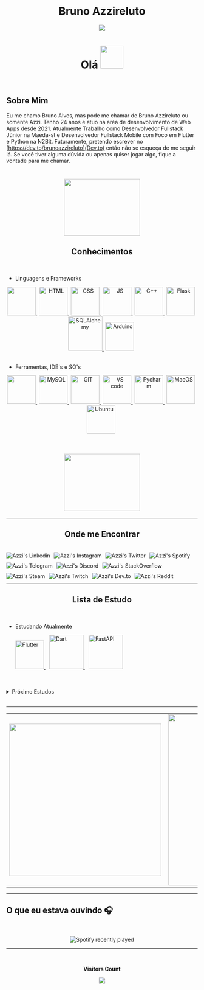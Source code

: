 <h1 align="center" >Bruno Azzireluto</h1>

<div align="center">
<img src="https://media0.giphy.com/media/ejyRYttU1toqHjNZOA/giphy.gif?cid=ecf05e47xzcqymp5fxqujbpqcputq2bqzmqns2k2vxg5h95c&rid=giphy.gif&ct=s" > 
</div>
<h1  align="center" > Olá <img src="https://media3.giphy.com/media/KCXSTJhTuAM8g5Qzay/giphy.gif?cid=790b7611dec75bc43ffe45778aebbfb5270659b28f4f8109&rid=giphy.gif&ct=s" width="60px" height="60px"></h1>




<br>

## Sobre Mim

Eu me chamo Bruno Alves, mas pode me chamar de Bruno Azzireluto ou somente Azzi. Tenho 24 anos e atuo na aréa de desenvolvimento de Web Apps desde 2021.
Atualmente Trabalho como Desenvolvedor Fullstack Júnior na Maeda-st e Desenvolvedor Fullstack  Mobile com Foco em Flutter e Python na
N2Bit.
Futuramente, pretendo escrever no [https://dev.to/brunoazzireluto](Dev.to) então não se esqueça de me seguir lá. Se você tiver alguma dúvida ou apenas quiser jogar algo, fique a vontade para me chamar.

<h1 align="center"><img width="200px" height="150px"   src="https://media0.giphy.com/media/Y2bjBp6K9ujzOKem68/giphy.gif?cid=ecf05e47rnt3hfn3lh3111e5di9ws7jeyalefhvh5xgh9a6p&rid=giphy.gif&ct=s"></h1>





<h2 align="center"> Conhecimentos</h2>
  <br>
  
 * Linguagens e Frameworks 
  <div style="display: inline_block"  align="center">
    <a href="https://www.python.org" action="_blank" style="margin-right: 5px">
      <img src="https://cdn.jsdelivr.net/gh/devicons/devicon/icons/python/python-original-wordmark.svg"  width="75" height="75"/>  
    </a>
    <a href="https://developer.mozilla.org/pt-BR/docs/Web/HTML" action="_blank" style="margin-right: 5px">
      <img  alt="HTML"  width="75" height="75"  src="https://cdn.jsdelivr.net/gh/devicons/devicon/icons/html5/html5-original-wordmark.svg"/> 
    </a>
    <a href="https://developer.mozilla.org/pt-BR/docs/Web/CSS" action="_blank" style="margin-right: 5px">
      <img  alt="CSS"  width="75" height="75"  src="https://cdn.jsdelivr.net/gh/devicons/devicon/icons/css3/css3-original-wordmark.svg"/> 
    </a>
    <a href="https://www.javascript.com" action="_blank" style="margin-right: 5px">
      <img  alt="JS"  width="75" height="75"  src="https://cdn.jsdelivr.net/gh/devicons/devicon/icons/javascript/javascript-original.svg"/> 
    </a>
    <a href="https://docs.microsoft.com/pt-br/cpp/?view=msvc-170" action="_blank" style="margin-right: 5px">
      <img  alt="C++"  width="75" height="75" src="https://cdn.jsdelivr.net/gh/devicons/devicon/icons/cplusplus/cplusplus-original.svg"/> 
    </a>
    <a href="https://flask.palletsprojects.com/en/2.1.x/" action="_blank" style="margin-right: 5px">
      <img  alt="Flask"  width="75" height="75"  src="https://cdn.jsdelivr.net/gh/devicons/devicon/icons/flask/flask-original-wordmark.svg" /> 
    </a>
    <a href="https://www.sqlalchemy.org" action="_blank" style="margin-right: 5px">
      <img  alt="SQLAlchemy"  width="90" height="90"  src="https://cdn.jsdelivr.net/gh/devicons/devicon/icons/sqlalchemy/sqlalchemy-original-wordmark.svg" />
    </a>
    <a href="https://www.arduino.cc" action="_blank" style="margin-right: 5px">
      <img  alt="Arduino"  width="75" height="75"  src="https://cdn.jsdelivr.net/gh/devicons/devicon/icons/arduino/arduino-original-wordmark.svg" />
    </a>
  </div>

  <br>

  * Ferramentas, IDE's e SO's

  <div style="display: inline_block"  align="center">
    <a href="https://www.oracle.com/br/cloud/" action="_blank" style="margin-right: 5px">
      <img src="https://cdn.jsdelivr.net/gh/devicons/devicon/icons/oracle/oracle-original.svg"  width="75" height="75"/>  
    </a>
    <a href="https://www.mysql.com" action="_blank" style="margin-right: 5px">
      <img  alt="MySQL"  width="75" height="75"  src="https://cdn.jsdelivr.net/gh/devicons/devicon/icons/mysql/mysql-original-wordmark.svg" /> 
    </a>
    <a href="https://git-scm.com" action="_blank" style="margin-right: 5px">
      <img  alt="GIT"  width="75" height="75"  src="https://cdn.jsdelivr.net/gh/devicons/devicon/icons/git/git-original-wordmark.svg"/> 
    </a>
    <a href="https://code.visualstudio.com" action="_blank" style="margin-right: 5px">
      <img  alt="VS code"  width="75" height="75"  src="https://cdn.jsdelivr.net/gh/devicons/devicon/icons/vscode/vscode-original-wordmark.svg"/> 
    </a>
    <a href="https://www.jetbrains.com/pt-br/pycharm/" action="_blank" style="margin-right: 5px">
      <img  alt="Pycharm"  width="75" height="75"  src="https://cdn.jsdelivr.net/gh/devicons/devicon/icons/pycharm/pycharm-original-wordmark.svg"/> 
    </a>
    <a href="https://www.apple.com/br/macos/monterey/" action="_blank" style="margin-right: 5px">
      <img  alt="MacOS"  width="75" height="75"   src="https://cdn.jsdelivr.net/gh/devicons/devicon/icons/apple/apple-original.svg" />
    </a>
    <a href="https://ubuntu.com" action="_blank" style="margin-right: 5px">
      <img  alt="Ubuntu"  width="75" height="75"  src="https://cdn.jsdelivr.net/gh/devicons/devicon/icons/ubuntu/ubuntu-plain-wordmark.svg" />
    </a>
  </div>


  <br>
  <br>


<h4 align="center"><img  width="200px" height="150px"   src="https://media4.giphy.com/media/dMLmQfCO7lCA2gX3tw/giphy.gif?cid=790b76119a32c7e1cde9ec2e4419478dd501ee0171e1bfbf&rid=giphy.gif&ct=s"></h4>

---

<h2 align="center">Onde me Encontrar</h2>
<br>
  <div style="display: inline_block" >
    <a href="https://www.linkedin.com/in/bruno-alves-de-oliveira-4014a8127/" action="_blank">
    <img align="left" alt="Azzi's Linkedin" style="margin-right: 10px;margin-bottom: 10px" src="https://img.shields.io/badge/-Linkedin-%230A66C2?style=for-the-badge&logo=linkedin&logoColor=white">
    </a>
    <a href="https://www.instagram.com/brunoazzireluto/" action="_blank">
    <img align="left" alt="Azzi's Instagram" style="margin-right: 10px;margin-bottom: 10px" src="https://img.shields.io/badge/-Instagram-%23E4405F?style=for-the-badge&logo=instagram&logoColor=white">
    </a>
    <a href="https://twitter.com/Azzireluto" action="_blank">
    <img align="left" alt="Azzi's Twitter" style="margin-right: 10px;margin-bottom: 10px" src="https://img.shields.io/badge/-Twitter-%231DA1F2?style=for-the-badge&logo=twitter&logoColor=white">
    </a>
    <a href="https://open.spotify.com/user/12148535604" action="_blank">
    <img align="left" alt="Azzi's Spotify" style="margin-right: 10px;margin-bottom: 10px" src="https://img.shields.io/badge/-Spotify-%231DB954?style=for-the-badge&logo=spotify&logoColor=white">
    </a>
    <a href="https://t.me/Azzireluto" action="_blank">
    <img align="left" alt="Azzi's Telegram" style="margin-right: 10px;margin-bottom: 10px" src="https://img.shields.io/badge/-Telegram-%2326A5E4?style=for-the-badge&logo=telegram&logoColor=white">
    </a>
    <a href="https://discordapp.com/users/457705373722345473" action="_blank">
    <img align="left" alt="Azzi's Discord"style="margin-right: 10px;margin-bottom: 10px"  src="https://img.shields.io/badge/-Discord-%235865F2?style=for-the-badge&logo=discord&logoColor=white">
    </a>
    <a href="https://stackoverflow.com/users/14852405/brunoazzireluto" action="_blank">
    <img align="left" alt="Azzi's StackOverflow" style="margin-right: 10px;margin-bottom: 10px" src="https://img.shields.io/badge/-Stack%20Overflow-%23F58025?style=for-the-badge&logo=stackoverflow&logoColor=white">
    </a>
    <a href="https://steamcommunity.com/id/brunoazzireluto/" action="_blank">
    <img align="left" alt="Azzi's Steam" style="margin-right: 10px;margin-bottom: 10px" src="https://img.shields.io/badge/-Steam-%23000000?style=for-the-badge&logo=steam&logoColor=white">
    </a>
    <a href="https://www.twitch.tv/brunoazzireluto" action="_blank">
    <img align="left" alt="Azzi's Twitch" style="margin-right: 10px;margin-bottom: 10px" src="https://img.shields.io/badge/-Twitch-%239146FF?style=for-the-badge&logo=twitch&logoColor=white">
    </a>
    <a href="https://dev.to/brunoazzireluto" action="_blank">
    <img align="left" alt="Azzi's Dev.to" style="margin-right: 10px;margin-bottom: 10px" src="https://img.shields.io/badge/-Dev.to-%230A0A0A?style=for-the-badge&logo=dev.to&logoColor=white">
    </a>
    <a href="https://www.reddit.com/user/brunoazzireluto" action="_blank">
    <img align="left" alt="Azzi's Reddit" style="margin-right: 10px;margin-bottom: 10px" src="https://img.shields.io/badge/-Reddit-%23FF4500?style=for-the-badge&logo=reddit&logoColor=white">
    </a>
  </div>

<br>
<br>
<br>
<br>

---

<h2 align="center">Lista de Estudo</h2>

<br>

* Estudando Atualmente

  <div style="display: inline_block">
    <a href="https://flutter.dev" action="_blank" style="margin-right: 10px">
      <img  alt="Flutter"  width="75px" height="75px"  src="https://cdn.jsdelivr.net/gh/devicons/devicon/icons/flutter/flutter-original.svg" /> 
    </a>
    <a href="https://dart.dev" action="_blank" style="margin-right: 10px">
      <img  alt="Dart"  width="90px" height="90px" src="https://cdn.jsdelivr.net/gh/devicons/devicon/icons/dart/dart-original-wordmark.svg" />
    </a>
    <a href="https://fastapi.tiangolo.com" action="_blank" style="margin-right: 10px">
      <img  alt="FastAPI"  width="90px" height="90px"  src="https://cdn.jsdelivr.net/gh/devicons/devicon/icons/fastapi/fastapi-original-wordmark.svg" />
    </a>
  </div>

  <br>
  <br>
<details>
<summary>Próximo Estudos</summary>
<div style="display: inline_block" align="center">
  <a href="https://www.swift.org" action="_blank" style="margin:10px">
    <img alt="Swift" src="https://cdn.jsdelivr.net/gh/devicons/devicon/icons/swift/swift-original-wordmark.svg"  width="90px" height="90px"/>  
  </a>
  <a href="https://developer.android.com/kotlin" action="_blank" style="margin:10px">
    <img  alt="Kotlin"  width="90px" height="90px"  src="https://cdn.jsdelivr.net/gh/devicons/devicon/icons/kotlin/kotlin-original-wordmark.svg" /> 
  </a>
  <a href="https://www.docker.com" action="_blank" style="margin:10px">
    <img  alt="Docker"  width="90px" height="90px"  src="https://cdn.jsdelivr.net/gh/devicons/devicon/icons/docker/docker-original-wordmark.svg"/> 
  </a>
  <a href="https://dotnet.microsoft.com/en-us/" action="_blank" style="margin:10px">
    <img  alt="DotNet"  width="90px" height="90px"  src="https://cdn.jsdelivr.net/gh/devicons/devicon/icons/dot-net/dot-net-original-wordmark.svg"/> 
  </a>
  <a href="https://www.jenkins.io" action="_blank" style="margin:10px">
      <img  alt="Jenkins"  width="90px" height="90px"  src="https://cdn.jsdelivr.net/gh/devicons/devicon/icons/jenkins/jenkins-original.svg"/> 
  </a>
<a href="https://swagger.io" action="_blank" style="margin:10px">
        <svg role="img" viewBox="0 0 24 24" xmlns="http://www.w3.org/2000/svg" width="90px" height="90px"  > <title> Swagger </title> <path fill="#85EA2D" d="M12 0C5.383 0 0 5.383 0 12s5.383 12 12 12c6.616 0 12-5.383 12-12S18.616 0 12 0zm0 1.144c5.995 0 10.856 4.86 10.856 10.856 0 5.995-4.86 10.856-10.856 10.856-5.996 0-10.856-4.86-10.856-10.856C1.144 6.004 6.004 1.144 12 1.144zM8.37 5.868a6.707 6.707 0 0 0-.423.005c-.983.056-1.573.517-1.735 1.472-.115.665-.096 1.348-.143 2.017-.013.35-.05.697-.115 1.038-.134.609-.397.798-1.016.83a2.65 2.65 0 0 0-.244.042v1.463c1.126.055 1.278.452 1.37 1.629.033.429-.013.858.015 1.287.018.406.073.808.156 1.2.259 1.075 1.307 1.435 2.575 1.218v-1.283c-.203 0-.383.005-.558 0-.43-.013-.591-.12-.632-.535-.056-.535-.042-1.08-.075-1.62-.064-1.001-.175-1.988-1.153-2.625.503-.37.868-.812.983-1.398.083-.41.134-.821.166-1.237.028-.415-.023-.84.014-1.25.06-.665.102-.937.9-.91.12 0 .235-.017.369-.027v-1.31c-.16 0-.31-.004-.454-.006zm7.593.009a4.247 4.247 0 0 0-.813.06v1.274c.245 0 .434 0 .623.005.328.004.577.13.61.494.032.332.031.669.064 1.006.065.669.101 1.347.217 2.007.102.544.475.95.941 1.283-.817.549-1.057 1.333-1.098 2.215-.023.604-.037 1.213-.069 1.822-.028.554-.222.734-.78.748-.157.004-.31.018-.484.028v1.305c.327 0 .627.019.927 0 .932-.055 1.495-.507 1.68-1.412.078-.498.124-1 .138-1.504.032-.461.028-.927.074-1.384.069-.715.397-1.01 1.112-1.057a.972.972 0 0 0 .199-.046v-1.463c-.12-.014-.204-.027-.291-.032-.536-.023-.804-.203-.937-.71a5.146 5.146 0 0 1-.152-.993c-.037-.618-.033-1.241-.074-1.86-.08-1.192-.794-1.753-1.887-1.786zm-6.89 5.28a.844.844 0 0 0-.083 1.684h.055a.83.83 0 0 0 .877-.78v-.046a.845.845 0 0 0-.83-.858zm2.911 0a.808.808 0 0 0-.834.78c0 .027 0 .05.004.078 0 .503.342.826.859.826.507 0 .826-.332.826-.853-.005-.503-.342-.836-.855-.831zm2.963 0a.861.861 0 0 0-.876.835c0 .47.378.849.849.849h.009c.425.074.853-.337.881-.83.023-.457-.392-.854-.863-.854z" /></svg>
</a>
    </div>
    <br>
  </details>
  <br>


---


<table>
  <tr>
    <td><img width="400px" align="left" src="https://github-readme-stats.vercel.app/api/top-langs/?username=Brunoazzireluto&hide=html,cmake,css,c,mako,ruby,shell,objective-c&layout=compact&langs_count=6&theme=tokyonight" /></td>
    <td><img width="450px" align="left" src="https://github-readme-stats.vercel.app/api?username=Brunoazzireluto&theme=tokyonight"/></td>
  </tr>   
</table> 


---

<h2>O que eu estava ouvindo 🎧</h2>
<br>
<div align="center">

![Spotify recently played](https://spotify-recently-played-readme.vercel.app/api?user=12148535604&width=500)

</div> 

---

<div align="center">
  <br><p align="centre"><b>Visitors Count</b></p>  
  <p align="center"><img align="center" src="https://profile-counter.glitch.me/Brunoazzireluto/count.svg" /></p> 
<br></div>

